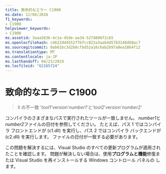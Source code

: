 ```yaml
---
title: 致命的なエラー C1900
ms.date: 11/04/2016
f1_keywords:
- C1900
helpviewer_keywords:
- C1900
ms.assetid: 3aaa583b-4c1a-45de-aa34-527d806f2cb5
ms.openlocfilehash: c4622dd4552f7bfcc822a3aab4d5783146d68ac7
ms.sourcegitcommit: 0ab61bc3d2b6cfbd52a16c6ab2b97a8ea1864f12
ms.translationtype: MT
ms.contentlocale: ja-JP
ms.lasthandoff: 04/23/2019
ms.locfileid: "62165724"
---
```

# <a name="fatal-error-c1900"></a>致命的なエラー C1900

> Il の不一致 '*tool1*'version'*number1*'と'*tool2*'version'*number2*'

コンパイラのさまざまなパスで実行されたツールが一致しません。 *number1*と*number2*ファイルの日付を参照してください。 たとえば、パス 1 ではコンパイラ フロントエンドが (c1.dll) を実行し、パス 2 ではコンパイラ バックエンドが (c2.dll) を実行します。 ファイルの日付が一致する必要があります。

この問題を解決するには、Visual Studio のすべての更新プログラムが適用されたことを確認します。 問題が解決しない場合は、使用**プログラムと機能**修復または Visual Studio を再インストールする Windows コントロール パネルの します。